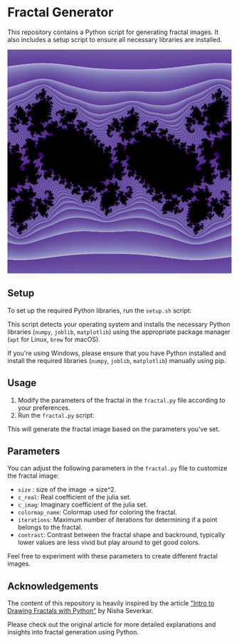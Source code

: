 # Fractal Generator

This repository contains a Python script for generating fractal images. It also includes a setup script to ensure all necessary libraries are installed.

![Julia Fractal using -.7269 + .1889i as coefficients](example_fractals\0.7269+0.1889j_Purples_0.2_julia.png)

## Setup

To set up the required Python libraries, run the `setup.sh` script:

This script detects your operating system and installs the necessary Python libraries (`numpy`, `joblib`, `matplotlib`) using the appropriate package manager (`apt` for Linux, `brew` for macOS).

If you're using Windows, please ensure that you have Python installed and install the required libraries (`numpy`, `joblib`, `matplotlib`) manually using pip.

## Usage

1. Modify the parameters of the fractal in the `fractal.py` file according to your preferences.
2. Run the `fractal.py` script:

This will generate the fractal image based on the parameters you've set.

## Parameters

You can adjust the following parameters in the `fractal.py` file to customize the fractal image:

- `size` : size of the image -> size^2.
- `c_real`: Real coefficient of the julia set.
- `c_imag`: Imaginary coefficient of the julia set.
- `colormap_name`: Colormap used for coloring the fractal.
- `iterations`: Maximum number of iterations for determining if a point belongs to the fractal.
- `contrast`: Contrast between the fractal shape and backround, typically lower values are less vivid but play around to get good colors.

Feel free to experiment with these parameters to create different fractal images.

## Acknowledgements

The content of this repository is heavily inspired by the article ["Intro to Drawing Fractals with Python"](https://nseverkar.medium.com/intro-to-drawing-fractals-with-python-6ad53bbc8208) by Nisha Severkar. 

Please check out the original article for more detailed explanations and insights into fractal generation using Python.


